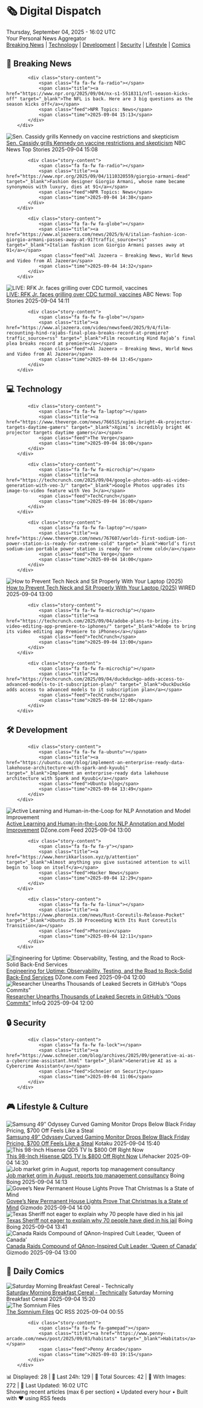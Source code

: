 <!-- Processing 54 RSS feeds at 2025-09-04 16:01:50 UTC -->
<!-- Processing: Saturday Morning Breakfast Cereal -->
<!-- Processing: Dilbert -->
<!-- Processing: Cyanide & Happiness -->
<!-- Processing: Questionable Content -->
<!-- Processing: Girl Genius -->
<!-- Processing: CNN Top Stories -->
<!-- Processing: CNN Breaking News -->
<!-- Processing: NPR News -->
<!-- Processing: Reuters Top News -->
<!-- Processing: Reuters World News -->
<!-- Processing: Associated Press Breaking -->
<!-- Processing: ABC News Breaking -->
<!-- Processing: NBC News Breaking -->
<!-- Processing: TechCrunch -->
<!-- Processing: The Verge -->
<!-- Processing: O'Reilly Radar -->
<!-- Processing: Hacker News -->
<!-- Processing: It's FOSS -->
<!-- Error processing https://itsfoss.com/rss/: The read operation timed out -->
<!-- Processing: OMG! Ubuntu -->
<!-- Processing: DistroWatch -->
<!-- Processing: Red Hat Blog -->
<!-- Processing: GitLab Blog -->
<!-- Processing: Coding Horror -->
<!-- Processing: Kotaku -->
<!-- Processing: Boing Boing -->
<!-- Generated 8 new posts out of 25 feeds processed -->
<div class="newspaper-header">
    <h1 class="newspaper-title">🗞️ Digital Dispatch</h1>
    <div class="newspaper-date">Thursday, September 04, 2025 - 16:02 UTC</div>
    <div class="newspaper-subtitle">Your Personal News Aggregator</div>
</div>

<div class="newspaper-nav">
    <a href="#breaking">Breaking News</a> |
    <a href="#tech">Technology</a> |
    <a href="#dev">Development</a> |
    <a href="#security">Security</a> |
    <a href="#lifestyle">Lifestyle</a> |
    <a href="#webcomics">Comics</a>
</div>

<div class="news-section breaking-news" id="breaking">
<h2 class="section-header">🚨 Breaking News</h2>
<div class="stories-container">
<div class="story">
            
            <div class="story-content">
                <span class="fa fa-fw fa-radio"></span>
                <span class="title"><a href="https://www.npr.org/2025/09/04/nx-s1-5518311/nfl-season-kicks-off" target="_blank">The NFL is back. Here are 3 big questions as the season kicks off</a></span>
                <span class="feed">NPR Topics: News</span>
                <span class="time">2025-09-04 15:13</span>
            </div>
        </div>
<div class="story">
            <img src="https://media-cldnry.s-nbcnews.com/image/upload/t_fit_1500w/mpx/2704722219/2025_09/1756998494480_now_brk_cassidy_kennedy_vaccines_250904_1920x1080-l22qh0.jpg" alt="Sen. Cassidy grills Kennedy on vaccine restrictions and skepticism" class="story-image" loading="lazy" onerror="this.style.display='none'">
            <div class="story-content">
                <span class="fa fa-fw fa-broadcast-tower"></span>
                <span class="title"><a href="https://www.nbcnews.com/now/video/sen-cassidy-grills-kennedy-on-vaccine-restrictions-and-skepticism-246699589769" target="_blank">Sen. Cassidy grills Kennedy on vaccine restrictions and skepticism</a></span>
                <span class="feed">NBC News Top Stories</span>
                <span class="time">2025-09-04 15:08</span>
            </div>
        </div>
<div class="story">
            
            <div class="story-content">
                <span class="fa fa-fw fa-radio"></span>
                <span class="title"><a href="https://www.npr.org/2025/09/04/1110320559/giorgio-armani-dead" target="_blank">Fashion designer Giorgio Armani, whose name became synonymous with luxury, dies at 91</a></span>
                <span class="feed">NPR Topics: News</span>
                <span class="time">2025-09-04 14:38</span>
            </div>
        </div>
<div class="story">
            
            <div class="story-content">
                <span class="fa fa-fw fa-globe"></span>
                <span class="title"><a href="https://www.aljazeera.com/news/2025/9/4/italian-fashion-icon-giorgio-armani-passes-away-at-91?traffic_source=rss" target="_blank">Italian fashion icon Giorgio Armani passes away at 91</a></span>
                <span class="feed">Al Jazeera – Breaking News, World News and Video from Al Jazeera</span>
                <span class="time">2025-09-04 14:32</span>
            </div>
        </div>
<div class="story">
            <img src="https://s.abcnews.com/images/Live/abc_news_live-abc-ml-250210_1739199021469_hpMain_4x3t_384.jpg" alt="LIVE:  RFK Jr. faces grilling over CDC turmoil, vaccines" class="story-image" loading="lazy" onerror="this.style.display='none'">
            <div class="story-content">
                <span class="fa fa-fw fa-tv"></span>
                <span class="title"><a href="https://abcnews.go.com/Live/video/abcnews-live-41463246" target="_blank">LIVE:  RFK Jr. faces grilling over CDC turmoil, vaccines</a></span>
                <span class="feed">ABC News: Top Stories</span>
                <span class="time">2025-09-04 14:11</span>
            </div>
        </div>
<div class="story">
            
            <div class="story-content">
                <span class="fa fa-fw fa-globe"></span>
                <span class="title"><a href="https://www.aljazeera.com/video/newsfeed/2025/9/4/film-recounting-hind-rajabs-final-plea-breaks-record-at-premiere?traffic_source=rss" target="_blank">Film recounting Hind Rajab’s final plea breaks record at premiere</a></span>
                <span class="feed">Al Jazeera – Breaking News, World News and Video from Al Jazeera</span>
                <span class="time">2025-09-04 13:45</span>
            </div>
        </div>
</div>
</div>
<div class="news-section tech-news" id="tech">
<h2 class="section-header">💻 Technology</h2>
<div class="stories-container">
<div class="story">
            
            <div class="story-content">
                <span class="fa fa-fw fa-laptop"></span>
                <span class="title"><a href="https://www.theverge.com/news/766515/xgimi-bright-4k-projector-targets-daytime-gamers" target="_blank">Xgimi’s incredibly bright 4K projector targets daytime gamers</a></span>
                <span class="feed">The Verge</span>
                <span class="time">2025-09-04 16:00</span>
            </div>
        </div>
<div class="story">
            
            <div class="story-content">
                <span class="fa fa-fw fa-microchip"></span>
                <span class="title"><a href="https://techcrunch.com/2025/09/04/google-photos-adds-ai-video-generation-with-veo-3/" target="_blank">Google Photos upgrades its image-to-video feature with Veo 3</a></span>
                <span class="feed">TechCrunch</span>
                <span class="time">2025-09-04 16:00</span>
            </div>
        </div>
<div class="story">
            
            <div class="story-content">
                <span class="fa fa-fw fa-laptop"></span>
                <span class="title"><a href="https://www.theverge.com/news/767607/worlds-first-sodium-ion-power-station-is-ready-for-extreme-cold" target="_blank">World’s first sodium-ion portable power station is ready for extreme cold</a></span>
                <span class="feed">The Verge</span>
                <span class="time">2025-09-04 14:00</span>
            </div>
        </div>
<div class="story">
            <img src="https://media.wired.com/photos/68b9081ae373495282bf2c1a/master/pass/Ergonomic%20Experts%20Convinced%20Me%20I%E2%80%99ve%20Been%20Using%20Laptops%20All%20Wrong.png" alt="How to Prevent Tech Neck and Sit Properly With Your Laptop (2025)" class="story-image" loading="lazy" onerror="this.style.display='none'">
            <div class="story-content">
                <span class="fa fa-fw fa-bolt"></span>
                <span class="title"><a href="https://www.wired.com/story/ergonomic-experts-convinced-me-ive-been-using-laptops-all-wrong/" target="_blank">How to Prevent Tech Neck and Sit Properly With Your Laptop (2025)</a></span>
                <span class="feed">WIRED</span>
                <span class="time">2025-09-04 13:00</span>
            </div>
        </div>
<div class="story">
            
            <div class="story-content">
                <span class="fa fa-fw fa-microchip"></span>
                <span class="title"><a href="https://techcrunch.com/2025/09/04/adobe-plans-to-bring-its-video-editing-app-premiere-to-iphones/" target="_blank">Adobe to bring its video editing app Premiere to iPhones</a></span>
                <span class="feed">TechCrunch</span>
                <span class="time">2025-09-04 13:00</span>
            </div>
        </div>
<div class="story">
            
            <div class="story-content">
                <span class="fa fa-fw fa-microchip"></span>
                <span class="title"><a href="https://techcrunch.com/2025/09/04/duckduckgo-adds-access-to-advanced-models-to-it-subscription-plan/" target="_blank">DuckDuckGo adds access to advanced models to it subscription plan</a></span>
                <span class="feed">TechCrunch</span>
                <span class="time">2025-09-04 12:00</span>
            </div>
        </div>
</div>
</div>
<div class="news-section dev-news" id="dev">
<h2 class="section-header">🛠️ Development</h2>
<div class="stories-container">
<div class="story">
            
            <div class="story-content">
                <span class="fa fa-fw fa-ubuntu"></span>
                <span class="title"><a href="https://ubuntu.com//blog/implement-an-enterprise-ready-data-lakehouse-architecture-with-spark-and-kyuubi" target="_blank">Implement an enterprise-ready data lakehouse architecture with Spark and Kyuubi</a></span>
                <span class="feed">Ubuntu blog</span>
                <span class="time">2025-09-04 13:49</span>
            </div>
        </div>
<div class="story">
            <img src="https://dz2cdn1.dzone.com/thumbnail?fid=18595111&w=600" alt="Active Learning and Human-in-the-Loop for NLP Annotation and Model Improvement" class="story-image" loading="lazy" onerror="this.style.display='none'">
            <div class="story-content">
                <span class="fa fa-fw fa-newspaper"></span>
                <span class="title"><a href="https://dzone.com/articles/active-learning-nlp-annotation" target="_blank">Active Learning and Human-in-the-Loop for NLP Annotation and Model Improvement</a></span>
                <span class="feed">DZone.com Feed</span>
                <span class="time">2025-09-04 13:00</span>
            </div>
        </div>
<div class="story">
            
            <div class="story-content">
                <span class="fa fa-fw fa-y"></span>
                <span class="title"><a href="https://www.henrikkarlsson.xyz/p/attention" target="_blank">Almost anything you give sustained attention to will begin to loop on itself</a></span>
                <span class="feed">Hacker News</span>
                <span class="time">2025-09-04 12:29</span>
            </div>
        </div>
<div class="story">
            
            <div class="story-content">
                <span class="fa fa-fw fa-linux"></span>
                <span class="title"><a href="https://www.phoronix.com/news/Rust-Coreutils-Release-Pocket" target="_blank">Ubuntu 25.10 Proceeding With Its Rust Coreutils Transition</a></span>
                <span class="feed">Phoronix</span>
                <span class="time">2025-09-04 12:11</span>
            </div>
        </div>
<div class="story">
            <img src="https://dz2cdn1.dzone.com/thumbnail?fid=18595085&w=600" alt="Engineering for Uptime: Observability, Testing, and the Road to Rock-Solid Back-End Services" class="story-image" loading="lazy" onerror="this.style.display='none'">
            <div class="story-content">
                <span class="fa fa-fw fa-newspaper"></span>
                <span class="title"><a href="https://dzone.com/articles/observability-testing-backend-reliability" target="_blank">Engineering for Uptime: Observability, Testing, and the Road to Rock-Solid Back-End Services</a></span>
                <span class="feed">DZone.com Feed</span>
                <span class="time">2025-09-04 12:00</span>
            </div>
        </div>
<div class="story">
            <img src="https://res.infoq.com/news/2025/09/github-leaked-secrets/en/headerimage/generatedHeaderImage-1756909233583.jpg" alt="Researcher Unearths Thousands of Leaked Secrets in GitHub’s “Oops Commits”" class="story-image" loading="lazy" onerror="this.style.display='none'">
            <div class="story-content">
                <span class="fa fa-fw fa-info-circle"></span>
                <span class="title"><a href="https://www.infoq.com/news/2025/09/github-leaked-secrets/?utm_campaign=infoq_content&utm_source=infoq&utm_medium=feed&utm_term=global" target="_blank">Researcher Unearths Thousands of Leaked Secrets in GitHub’s “Oops Commits”</a></span>
                <span class="feed">InfoQ</span>
                <span class="time">2025-09-04 12:00</span>
            </div>
        </div>
</div>
</div>
<div class="news-section security-news" id="security">
<h2 class="section-header">🔒 Security</h2>
<div class="stories-container">
<div class="story">
            
            <div class="story-content">
                <span class="fa fa-fw fa-lock"></span>
                <span class="title"><a href="https://www.schneier.com/blog/archives/2025/09/generative-ai-as-a-cybercrime-assistant.html" target="_blank">Generative AI as a Cybercrime Assistant</a></span>
                <span class="feed">Schneier on Security</span>
                <span class="time">2025-09-04 11:06</span>
            </div>
        </div>
</div>
</div>
<div class="news-section lifestyle-news" id="lifestyle">
<h2 class="section-header">🎮 Lifestyle & Culture</h2>
<div class="stories-container">
<div class="story">
            <img src="https://kotaku.com/app/uploads/2025/09/SamsungOdysseyG9.jpg" alt="Samsung 49″ Odyssey Curved Gaming Monitor Drops Below Black Friday Pricing, $700 Off Feels Like a Steal" class="story-image" loading="lazy" onerror="this.style.display='none'">
            <div class="story-content">
                <span class="fa fa-fw fa-gamepad"></span>
                <span class="title"><a href="https://kotaku.com/samsung-49%e2%80%b3-odyssey-curved-gaming-monitor-drops-below-black-friday-pricing-700-off-feels-like-a-steal-2000622791" target="_blank">Samsung 49″ Odyssey Curved Gaming Monitor Drops Below Black Friday Pricing, $700 Off Feels Like a Steal</a></span>
                <span class="feed">Kotaku</span>
                <span class="time">2025-09-04 15:40</span>
            </div>
        </div>
<div class="story">
            <img src="https://lifehacker.com/imagery/articles/01K4AFD4MREBJWR31CJNG6FEFG/hero-image.png" alt="This 98-Inch Hisense QD5 TV Is $800 Off Right Now" class="story-image" loading="lazy" onerror="this.style.display='none'">
            <div class="story-content">
                <span class="fa fa-fw fa-life-ring"></span>
                <span class="title"><a href="https://lifehacker.com/tech/98-inch-hisense-qd5-tv-sale?utm_medium=RSS" target="_blank">This 98-Inch Hisense QD5 TV Is $800 Off Right Now</a></span>
                <span class="feed">Lifehacker</span>
                <span class="time">2025-09-04 14:30</span>
            </div>
        </div>
<div class="story">
            <img src="https://i0.wp.com/boingboing.net/wp-content/uploads/2025/09/Drawing-of-the-sinking-of-the-Bismarck.webp?fit=750%2C435&amp;quality=55&amp;ssl=1" alt="Job market grim in August, reports top management consultancy" class="story-image" loading="lazy" onerror="this.style.display='none'">
            <div class="story-content">
                <span class="fa fa-fw fa-arrow-right"></span>
                <span class="title"><a href="https://boingboing.net/2025/09/04/job-market-grim-in-august-reportst-top-management-consultancy.html" target="_blank">Job market grim in August, reports top management consultancy</a></span>
                <span class="feed">Boing Boing</span>
                <span class="time">2025-09-04 14:13</span>
            </div>
        </div>
<div class="story">
            <img src="https://gizmodo.com/app/uploads/2025/09/Govee-Permanent-Outdoor-Lights-Prism-03.jpg" alt="Govee’s New Permanent House Lights Prove That Christmas Is a State of Mind" class="story-image" loading="lazy" onerror="this.style.display='none'">
            <div class="story-content">
                <span class="fa fa-fw fa-computer"></span>
                <span class="title"><a href="https://gizmodo.com/govees-new-permanent-house-lights-prove-that-christmas-is-a-state-of-mind-2000653301" target="_blank">Govee’s New Permanent House Lights Prove That Christmas Is a State of Mind</a></span>
                <span class="feed">Gizmodo</span>
                <span class="time">2025-09-04 14:00</span>
            </div>
        </div>
<div class="story">
            <img src="https://i0.wp.com/boingboing.net/wp-content/uploads/2025/09/sddefault.jpg?fit=640%2C480&amp;quality=60&amp;ssl=1" alt="Texas Sheriff not eager to explain why 70 people have died in his jail" class="story-image" loading="lazy" onerror="this.style.display='none'">
            <div class="story-content">
                <span class="fa fa-fw fa-arrow-right"></span>
                <span class="title"><a href="https://boingboing.net/2025/09/04/texas-sheriff-not-eager-to-explain-why-70-people-have-died-in-his-jail.html" target="_blank">Texas Sheriff not eager to explain why 70 people have died in his jail</a></span>
                <span class="feed">Boing Boing</span>
                <span class="time">2025-09-04 13:41</span>
            </div>
        </div>
<div class="story">
            <img src="https://gizmodo.com/app/uploads/2025/09/queen_of_canada_arrested.jpg" alt="Canada Raids Compound of QAnon-Inspired Cult Leader, ‘Queen of Canada’" class="story-image" loading="lazy" onerror="this.style.display='none'">
            <div class="story-content">
                <span class="fa fa-fw fa-computer"></span>
                <span class="title"><a href="https://gizmodo.com/canada-raids-compound-of-qanon-inspired-cult-leader-queen-of-canada-2000653204" target="_blank">Canada Raids Compound of QAnon-Inspired Cult Leader, ‘Queen of Canada’</a></span>
                <span class="feed">Gizmodo</span>
                <span class="time">2025-09-04 13:00</span>
            </div>
        </div>
</div>
</div>
<div class="news-section webcomics-section" id="webcomics">
<h2 class="section-header">🎨 Daily Comics</h2>
<div class="stories-container">
<div class="story">
            <img src="https://www.smbc-comics.com/comics/1756846973-20250904.png" alt="Saturday Morning Breakfast Cereal - Technically" class="story-image" loading="lazy" onerror="this.style.display='none'">
            <div class="story-content">
                <span class="fa fa-fw fa-smile"></span>
                <span class="title"><a href="https://www.smbc-comics.com/comic/technically" target="_blank">Saturday Morning Breakfast Cereal - Technically</a></span>
                <span class="feed">Saturday Morning Breakfast Cereal</span>
                <span class="time">2025-09-04 15:20</span>
            </div>
        </div>
<div class="story">
            <img src="http://www.questionablecontent.net/comics/5650.png" alt="The Somnium Files" class="story-image" loading="lazy" onerror="this.style.display='none'">
            <div class="story-content">
                <span class="fa fa-fw fa-music"></span>
                <span class="title"><a href="http://questionablecontent.net/view.php?comic=5650" target="_blank">The Somnium Files</a></span>
                <span class="feed">QC RSS</span>
                <span class="time">2025-09-04 00:55</span>
            </div>
        </div>
<div class="story">
            
            <div class="story-content">
                <span class="fa fa-fw fa-gamepad"></span>
                <span class="title"><a href="https://www.penny-arcade.com/news/post/2025/09/03/habitats" target="_blank">Habitats</a></span>
                <span class="feed">Penny Arcade</span>
                <span class="time">2025-09-03 19:15</span>
            </div>
        </div>
</div>
</div>

<div class="newspaper-footer">
    <div class="stats">
        📊 Displayed: 28 | 📅 Last 24h: 129 | 📡 Total Sources: 42 | 📸 With Images: 272 |
        🔄 Last Updated: 16:02 UTC
    </div>
    <div class="footer-note">
        Showing recent articles (max 6 per section) • Updated every hour • Built with ❤️ using RSS feeds
    </div>
</div>
